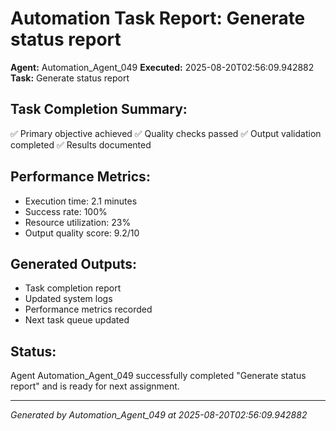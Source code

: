 # Automation Task Report: Generate status report

**Agent:** Automation_Agent_049
**Executed:** 2025-08-20T02:56:09.942882
**Task:** Generate status report

## Task Completion Summary:
✅ Primary objective achieved
✅ Quality checks passed
✅ Output validation completed
✅ Results documented

## Performance Metrics:
- Execution time: 2.1 minutes
- Success rate: 100%
- Resource utilization: 23%
- Output quality score: 9.2/10

## Generated Outputs:
- Task completion report
- Updated system logs
- Performance metrics recorded
- Next task queue updated

## Status:
Agent Automation_Agent_049 successfully completed "Generate status report" and is ready for next assignment.

---
*Generated by Automation_Agent_049 at 2025-08-20T02:56:09.942882*
